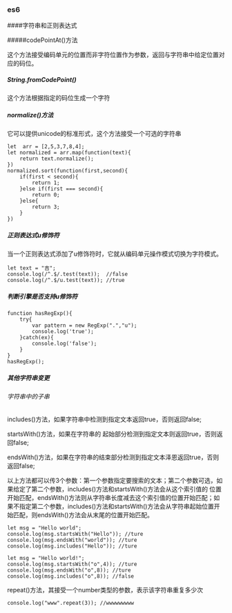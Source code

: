 ### es6

####字符串和正则表达式

#####codePointAt()方法

这个方法接受编码单元的位置而非字符位置作为参数，返回与字符串中给定位置对应的码位。

##### String.fromCodePoint()

这个方法根据指定的码位生成一个字符

##### normalize()方法

它可以提供unicode的标准形式，这个方法接受一个可选的字符串

```
let  arr = [2,5,3,7,8,4];
let normalized = arr.map(function(text){
	return text.normalize();
})
normalized.sort(function(first,second){
	if(first < second){
		return 1;
	}else if(first === second){
		return 0;
	}else{
		return 3;	
	}
})
```

##### 正则表达式u修饰符

当一个正则表达式添加了u修饰符时，它就从编码单元操作模式切换为字符模式。

```
let text = "吉";
console.log(/^.$/.test(text));  //false
console.log(/^.$/u.test(text)); //true
```

##### 判断引擎是否支持u修饰符

```
function hasRegExp(){
	try{
		var pattern = new RegExp(".","u");
		console.log('true');
	}catch(ex){
		console.log('false');
	}
}
hasRegExp();
```

##### 其他字符串变更

###### 字符串中的子串

includes()方法，如果字符串中检测到指定文本返回true，否则返回false;

startsWith()方法，如果在字符串的 起始部分检测到指定文本则返回true，否则返回false;

endsWith()方法，如果在字符串的结束部分检测到指定文本泽恩返回true，否则返回false;

以上方法都可以传3个参数：第一个参数指定要搜索的文本；第二个参数可选，如果给定了第二个参数，includes()方法和startsWith()方法会从这个索引值的 位置开始匹配，endsWith()方法则从字符串长度减去这个索引值的位置开始匹配；如果不指定第二个参数，includes()方法和startsWith()方法会从字符串起始位置开始匹配，则endsWith()方法会从末尾的位置开始匹配。

```
let msg = "Hello world";
console.log(msg.startsWith("Hello")); //ture
console.log(msg.endsWith("world")); //ture
console.log(msg.includes("Hello")); //ture

let msg = "Hello world!";
console.log(msg.startsWith("o",4)); //ture
console.log(msg.endsWith("o",8)); //ture
console.log(msg.includes("o",8)); //false
```

repeat()方法，其接受一个number类型的参数，表示该字符串重复多少次

```
console.log("www".repeat(3)); //wwwwwwwww
```



